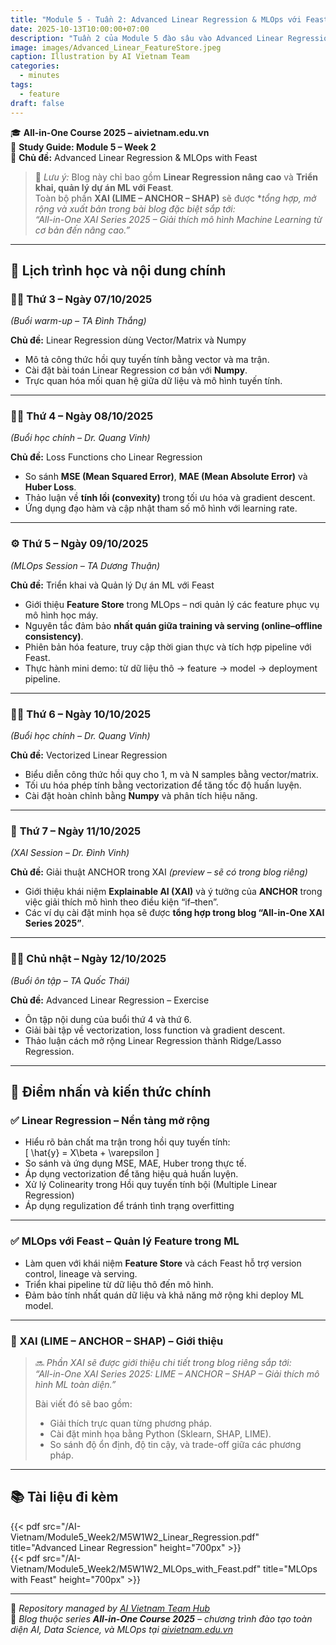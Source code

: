 ```yaml
---
title: "Module 5 - Tuần 2: Advanced Linear Regression & MLOps với Feast"
date: 2025-10-13T10:00:00+07:00
description: "Tuần 2 của Module 5 đào sâu vào Advanced Linear Regression — từ vector hóa công thức đến triển khai dự án ML thực chiến với Feast. Blog này tập trung vào Linear Regression và MLOps, trong khi XAI (LIME–ANCHOR–SHAP) sẽ được tổng hợp trong một bài blog đặc biệt sắp tới!"
image: images/Advanced_Linear_FeatureStore.jpeg
caption: Illustration by AI Vietnam Team
categories:
  - minutes
tags:
  - feature
draft: false
---
```


🎓 **All-in-One Course 2025 – aivietnam.edu.vn**  
📘 **Study Guide: Module 5 – Week 2**  
🧩 **Chủ đề:** Advanced Linear Regression & MLOps with Feast  

> 🧠 *Lưu ý:* Blog này chỉ bao gồm **Linear Regression nâng cao** và **Triển khai, quản lý dự án ML với Feast**.  
> Toàn bộ phần **XAI (LIME – ANCHOR – SHAP)** sẽ được **tổng hợp, mở rộng và xuất bản trong bài blog đặc biệt sắp tới:  
> “All-in-One XAI Series 2025 – Giải thích mô hình Machine Learning từ cơ bản đến nâng cao.”*

---

## 📅 **Lịch trình học và nội dung chính**

### 🧑‍🏫 **Thứ 3 – Ngày 07/10/2025**

_(Buổi warm-up – TA Đình Thắng)_

**Chủ đề:** Linear Regression dùng Vector/Matrix và Numpy  
- Mô tả công thức hồi quy tuyến tính bằng vector và ma trận.  
- Cài đặt bài toán Linear Regression cơ bản với **Numpy**.  
- Trực quan hóa mối quan hệ giữa dữ liệu và mô hình tuyến tính.  

---

### 👨‍🏫 **Thứ 4 – Ngày 08/10/2025**

_(Buổi học chính – Dr. Quang Vinh)_

**Chủ đề:** Loss Functions cho Linear Regression  
- So sánh **MSE (Mean Squared Error)**, **MAE (Mean Absolute Error)** và **Huber Loss**.  
- Thảo luận về **tính lồi (convexity)** trong tối ưu hóa và gradient descent.  
- Ứng dụng đạo hàm và cập nhật tham số mô hình với learning rate.  

---

### ⚙️ **Thứ 5 – Ngày 09/10/2025**

_(MLOps Session – TA Dương Thuận)_

**Chủ đề:** Triển khai và Quản lý Dự án ML với Feast  
- Giới thiệu **Feature Store** trong MLOps – nơi quản lý các feature phục vụ mô hình học máy.  
- Nguyên tắc đảm bảo **nhất quán giữa training và serving (online–offline consistency)**.  
- Phiên bản hóa feature, truy cập thời gian thực và tích hợp pipeline với Feast.  
- Thực hành mini demo: từ dữ liệu thô → feature → model → deployment pipeline.  

---

### 👨‍🏫 **Thứ 6 – Ngày 10/10/2025**

_(Buổi học chính – Dr. Quang Vinh)_

**Chủ đề:** Vectorized Linear Regression  
- Biểu diễn công thức hồi quy cho 1, m và N samples bằng vector/matrix.  
- Tối ưu hóa phép tính bằng vectorization để tăng tốc độ huấn luyện.  
- Cài đặt hoàn chỉnh bằng **Numpy** và phân tích hiệu năng.  

---

### 🔬 **Thứ 7 – Ngày 11/10/2025**

_(XAI Session – Dr. Đình Vinh)_

**Chủ đề:** Giải thuật ANCHOR trong XAI *(preview – sẽ có trong blog riêng)*  
- Giới thiệu khái niệm **Explai­nable AI (XAI)** và ý tưởng của **ANCHOR** trong việc giải thích mô hình theo điều kiện “if–then”.  
- Các ví dụ cài đặt minh họa sẽ được **tổng hợp trong blog “All-in-One XAI Series 2025”**.  

---

### 👨‍🎓 **Chủ nhật – Ngày 12/10/2025**

_(Buổi ôn tập – TA Quốc Thái)_

**Chủ đề:** Advanced Linear Regression – Exercise  
- Ôn tập nội dung của buổi thứ 4 và thứ 6.  
- Giải bài tập về vectorization, loss function và gradient descent.  
- Thảo luận cách mở rộng Linear Regression thành Ridge/Lasso Regression.  

---

## 📌 **Điểm nhấn và kiến thức chính**

### ✅ **Linear Regression – Nền tảng mở rộng**

- Hiểu rõ bản chất ma trận trong hồi quy tuyến tính:  
  \[
  \hat{y} = X\beta + \varepsilon
  \]
- So sánh và ứng dụng MSE, MAE, Huber trong thực tế.  
- Áp dụng vectorization để tăng hiệu quả huấn luyện.  
- Xử lý Colinearity trong Hồi quy tuyến tính bội (Multiple Linear Regression)
- Áp dụng regulization để tránh tình trạng overfitting

---

### ✅ **MLOps với Feast – Quản lý Feature trong ML**

- Làm quen với khái niệm **Feature Store** và cách Feast hỗ trợ version control, lineage và serving.  
- Triển khai pipeline từ dữ liệu thô đến mô hình.  
- Đảm bảo tính nhất quán dữ liệu và khả năng mở rộng khi deploy ML model.  

---

### 🧩 **XAI (LIME – ANCHOR – SHAP) – Giới thiệu**

> 🔜 *Phần XAI sẽ được giới thiệu chi tiết trong blog riêng sắp tới:  
> “All-in-One XAI Series 2025: LIME – ANCHOR – SHAP – Giải thích mô hình ML toàn diện.”*  
>  
> Bài viết đó sẽ bao gồm:  
> - Giải thích trực quan từng phương pháp.  
> - Cài đặt minh họa bằng Python (Sklearn, SHAP, LIME).  
> - So sánh độ ổn định, độ tin cậy, và trade-off giữa các phương pháp.  

---

## 📚 **Tài liệu đi kèm**

{{< pdf src="/AI-Vietnam/Module5_Week2/M5W1W2_Linear_Regression.pdf" title="Advanced Linear Regression" height="700px" >}}  
{{< pdf src="/AI-Vietnam/Module5_Week2/M5W1W2_MLOps_with_Feast.pdf" title="MLOps with Feast" height="700px" >}}  

---

🧠 _Repository managed by [AI Vietnam Team Hub](https://github.com/AI-Vietnam-Institution/All-in-One-Course)_  
📍 _Blog thuộc series **All-in-One Course 2025** – chương trình đào tạo toàn diện AI, Data Science, và MLOps tại [aivietnam.edu.vn](https://aivietnam.edu.vn)_
